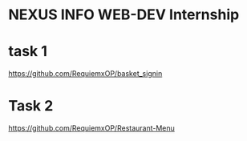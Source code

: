 # NEXUS INFO WEB-DEV Internship
# task 1
https://github.com/RequiemxOP/basket_signin
# Task 2
https://github.com/RequiemxOP/Restaurant-Menu
